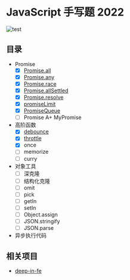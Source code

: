 # JavaScript 手写题 2022

![test](https://github.com/tjx666/js-handwriting-2022/actions/workflows/test.yml/badge.svg)

## 目录

- Promise
  - [x] [Promise.all](https://github.com/tjx666/js-handwriting-2022/blob/master/src/promise/promiseAll.js)
  - [x] [Promise.any](https://github.com/tjx666/js-handwriting-2022/blob/master/src/promise/promiseAny.js)
  - [x] [Promise.race](https://github.com/tjx666/js-handwriting-2022/blob/master/src/promise/promiseRace.js)
  - [x] [Promise.allSettled](https://github.com/tjx666/js-handwriting-2022/blob/master/src/promise/promiseAllSettled.js)
  - [x] [Promise.resolve](https://github.com/tjx666/js-handwriting-2022/blob/master/src/promise/promiseResolve.js)
  - [x] [promiseLimit](https://github.com/tjx666/js-handwriting-2022/blob/master/src/promise/promiseLimit.js)
  - [x] [PromiseQueue](https://github.com/tjx666/js-handwriting-2022/blob/master/src/promise/promiseQueue.js)
  - [ ] Promise A+ MyPromise
- 高阶函数
  - [x] [debounce](https://github.com/tjx666/js-handwriting-2022/blob/master/src/higherOrderFunction/debounce)
  - [x] [throttle](https://github.com/tjx666/js-handwriting-2022/blob/master/src/higherOrderFunction/throttle)
  - [x] once
  - [ ] memorize
  - [ ] curry
- 对象工具
  - [ ] 深克隆
  - [ ] 结构化克隆
  - [ ] omit
  - [ ] pick
  - [ ] getIn
  - [ ] setIn
  - [ ] Object.assign
  - [ ] JSON.stringify
  - [ ] JSON.parse
- 异步执行代码

## 相关项目

- [deep-in-fe](https://github.com/tjx666/deep-in-fe)
